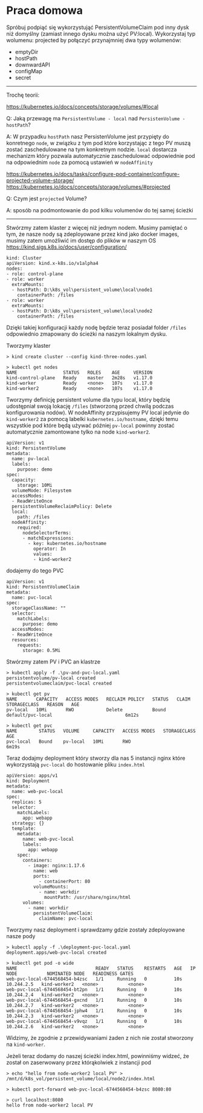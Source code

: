 # Praca domowa
 
Spróbuj podpiąć się wykorzystująć PersistentVolumeClaim pod inny dysk niż domyślny (zamiast innego dysku można użyć PV:local).
Wykorzystaj typ wolumenu: projected by połączyć przynajmniej dwa typy wolumenów:
- emptyDir
- hostPath
- downwardAPI
- configMap
- secret

---

Trochę teorii:

https://kubernetes.io/docs/concepts/storage/volumes/#local

Q: Jaką przewagę ma `PersistentVolume - local` nad `PersistenVolume - hostPath`?

A: W przypadku `hostPath` nasz PersistenVolume jest przypięty do konretnego `node`, w związku z tym pod które korzystając z tego PV muszą zostać zaschedulowane na tym konkretnym nodzie. `local` dostarcza mechanizm który pozwala automatycznie zaschedulować odpowiednie pod na odpowiednim `node` za pomocą ustawień w `nodeAffinity`

https://kubernetes.io/docs/tasks/configure-pod-container/configure-projected-volume-storage/
https://kubernetes.io/docs/concepts/storage/volumes/#projected

Q: Czym jest `projected` Volume?

A: sposób na podmontowanie do pod kilku volumenów do tej samej ścieżki

---

Stwórzmy zatem klaster z więcej niż jednym nodem.
Musimy pamiętać o tym, że nasze nody są zdeployowane przez kind jako docker images, musimy zatem umożliwić im dostęp do plików w naszym OS
https://kind.sigs.k8s.io/docs/user/configuration/
```
kind: Cluster
apiVersion: kind.x-k8s.io/v1alpha4
nodes:
- role: control-plane
- role: worker
  extraMounts:
  - hostPath: D:\k8s_vol\persistent_volume\local\node1
    containerPath: /files
- role: worker
  extraMounts:
  - hostPath: D:\k8s_vol\persistent_volume\local\node2
    containerPath: /files
```
Dzięki takiej konfiguracji każdy nodę będzie teraz posiadał folder `/files` odpowiednio zmapowany do ścieżki na naszym lokalnym dysku.

Tworzymy klaster

```
> kind create cluster --config kind-three-nodes.yaml

> kubectl get nodes
NAME                 STATUS   ROLES    AGE     VERSION
kind-control-plane   Ready    master   2m28s   v1.17.0
kind-worker          Ready    <none>   107s    v1.17.0
kind-worker2         Ready    <none>   107s    v1.17.0
```

Tworzymy definicję persistent volume dla typu local, który będzię udostępniał swoją lokację `/files` (stworzoną przed chwilą podczas konfigurowania nodów). W nodeAffinity przypisujemy PV local jedynie do `kind-worker2` za pomocą labelki `kubernetes.io/hostname`, dzięki temu wszystkie pod które będą używać później `pv-local` powinny zostać automatycznie zamontowane tylko na node `kind-worker2`.
```
apiVersion: v1
kind: PersistentVolume
metadata:
  name: pv-local
  labels:
    purpose: demo
spec:
  capacity:
    storage: 10Mi
  volumeMode: Filesystem
  accessModes:
  - ReadWriteOnce
  persistentVolumeReclaimPolicy: Delete
  local:
    path: /files
  nodeAffinity:
    required:
      nodeSelectorTerms:
      - matchExpressions:
        - key: kubernetes.io/hostname
          operator: In
          values:
          - kind-worker2
```
dodajemy do tego PVC
```
apiVersion: v1
kind: PersistentVolumeClaim
metadata:
  name: pvc-local
spec:
  storageClassName: ""
  selector:
    matchLabels:
      purpose: demo
  accessModes:
  - ReadWriteOnce
  resources:
    requests:
      storage: 0.5Mi
```
Stwórzmy zatem PV i PVC an klastrze
```
> kubectl apply -f .\pv-and-pvc-local.yaml
persistentvolume/pv-local created
persistentvolumeclaim/pvc-local created

> kubectl get pv
NAME       CAPACITY   ACCESS MODES   RECLAIM POLICY   STATUS   CLAIM              STORAGECLASS   REASON   AGE
pv-local   10Mi       RWO            Delete           Bound    default/pvc-local                           6m12s

> kubectl get pvc
NAME        STATUS   VOLUME     CAPACITY   ACCESS MODES   STORAGECLASS   AGE
pvc-local   Bound    pv-local   10Mi       RWO                           6m19s
```

Teraz dodajmy deployment który stworzy dla nas 5 instancji nginx które wykorzystają `pvc-local` do hostowanie pliku `index.html`
```
apiVersion: apps/v1
kind: Deployment
metadata:
  name: web-pvc-local
spec:
  replicas: 5
  selector:
    matchLabels:
      app: webapp
  strategy: {}
  template:
    metadata:
      name: web-pvc-local
      labels:
        app: webapp
    spec:
      containers:
        - image: nginx:1.17.6
          name: web
          ports:
            - containerPort: 80
          volumeMounts:
            - name: workdir
              mountPath: /usr/share/nginx/html
      volumes:
        - name: workdir
          persistentVolumeClaim:
            claimName: pvc-local
```
Tworzymy nasz deployment i sprawdzamy gdzie zostały zdeployowane nasze pody
```
> kubectl apply -f .\deployment-pvc-local.yaml       
deployment.apps/web-pvc-local created

> kubectl get pod -o wide
NAME                             READY   STATUS    RESTARTS   AGE   IP           NODE           NOMINATED NODE   READINESS GATES
web-pvc-local-6744568454-b4zsc   1/1     Running   0          10s   10.244.2.5   kind-worker2   <none>           <none>
web-pvc-local-6744568454-bt2pn   1/1     Running   0          10s   10.244.2.4   kind-worker2   <none>           <none>
web-pvc-local-6744568454-gxcnd   1/1     Running   0          10s   10.244.2.7   kind-worker2   <none>           <none>
web-pvc-local-6744568454-jphw4   1/1     Running   0          10s   10.244.2.3   kind-worker2   <none>           <none>
web-pvc-local-6744568454-v9vqz   1/1     Running   0          10s   10.244.2.6   kind-worker2   <none>           <none>
```
Widzimy, że zgodnie z przewidywaniami żaden z nich nie został stworzony na `kind-worker`.

Jeżeli teraz dodamy do naszej ścieżki index.html, powinniśmy widzeć, że został on zaserwowany przez którąkolwiek z instancji pod
```
> echo "hello from node-worker2 local PV" > /mnt/d/k8s_vol/persistent_volume/local/node2/index.html

> kubectl port-forward web-pvc-local-6744568454-b4zsc 8080:80

> curl localhost:8080
hello from node-worker2 local PV
```

